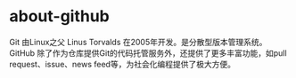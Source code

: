# about-github
Git 由Linux之父 Linus Torvalds 在2005年开发。是分散型版本管理系统。
GitHub 除了作为仓库提供Git的代码托管服务外，还提供了更多丰富功能，如pull request、issue、news feed等，为社会化编程提供了极大方便。
